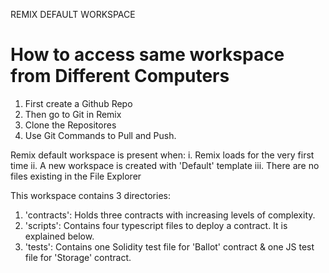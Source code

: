 REMIX DEFAULT WORKSPACE

# How to access same workspace from Different Computers
1. First create a Github Repo
2. Then go to Git in Remix 
3. Clone the Repositores
4. Use Git Commands to Pull and Push.

Remix default workspace is present when:
i. Remix loads for the very first time 
ii. A new workspace is created with 'Default' template
iii. There are no files existing in the File Explorer

This workspace contains 3 directories:

1. 'contracts': Holds three contracts with increasing levels of complexity.
2. 'scripts': Contains four typescript files to deploy a contract. It is explained below.
3. 'tests': Contains one Solidity test file for 'Ballot' contract & one JS test file for 'Storage' contract.
